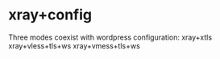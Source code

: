 # xray+config
Three modes coexist with wordpress configuration:
xray+xtls
xray+vless+tls+ws
xray+vmess+tls+ws
